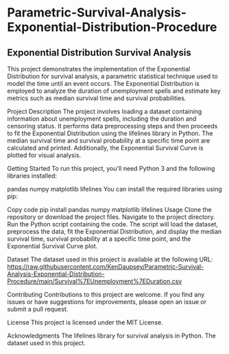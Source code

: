 # Parametric-Survival-Analysis-Exponential-Distribution-Procedure
## Exponential Distribution Survival Analysis

This project demonstrates the implementation of the Exponential Distribution for survival analysis, a parametric statistical technique used to model the time until an event occurs. The Exponential Distribution is employed to analyze the duration of unemployment spells and estimate key metrics such as median survival time and survival probabilities.

Project Description
The project involves loading a dataset containing information about unemployment spells, including the duration and censoring status. It performs data preprocessing steps and then proceeds to fit the Exponential Distribution using the lifelines library in Python. The median survival time and survival probability at a specific time point are calculated and printed. Additionally, the Exponential Survival Curve is plotted for visual analysis.

Getting Started
To run this project, you'll need Python 3 and the following libraries installed:

pandas
numpy
matplotlib
lifelines
You can install the required libraries using pip:


Copy code
pip install pandas numpy matplotlib lifelines
Usage
Clone the repository or download the project files.
Navigate to the project directory.
Run the Python script containing the code.
The script will load the dataset, preprocess the data, fit the Exponential Distribution, and display the median survival time, survival probability at a specific time point, and the Exponential Survival Curve plot.

Dataset
The dataset used in this project is available at the following URL: https://raw.githubusercontent.com/KenDaupsey/Parametric-Survival-Analysis-Exponential-Distribution-Procedure/main/Survival%7EUnemployment%7EDuration.csv 

Contributing
Contributions to this project are welcome. If you find any issues or have suggestions for improvements, please open an issue or submit a pull request.

License
This project is licensed under the MIT License.

Acknowledgments
The lifelines library for survival analysis in Python.
The dataset used in this project.
